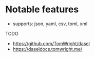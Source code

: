 

# Notable features

- supports: json, yaml, csv, toml, xml

TODO

- https://github.com/TomWright/dasel
- https://daseldocs.tomwright.me/



